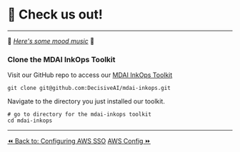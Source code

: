 # 🐙 Check us out!
----

🎵 *[Here's some mood music](https://www.youtube.com/watch?v=wyx6JDQCslE)* 🎵

### Clone the MDAI InkOps Toolkit

Visit our GitHub repo to access our [MDAI InkOps Toolkit](https://github.com/DecisiveAI/mdai-inkops)

`git clone git@github.com:DecisiveAI/mdai-inkops.git`


Navigate to the directory you just installed our toolkit.

```shell
# go to directory for the mdai-inkops toolkit
cd mdai-inkops
```

----

<span class="left"><a href="./aws-sso.md">⏪ Back to: Configuring AWS SSO</a></span>
<span class="right"><a href="./aws-env.md">AWS Config ⏩</a></span>

